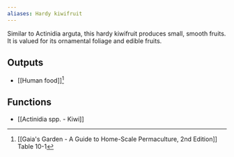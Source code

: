 ```yaml
---
aliases: Hardy kiwifruit
---
```

Similar to Actinidia arguta, this hardy kiwifruit produces small, smooth fruits. It is valued for its ornamental foliage and edible fruits.
## Outputs
- [[Human food]][^1]
## Functions
- [[Actinidia spp. - Kiwi]]

[^1]: [[Gaia's Garden - A Guide to Home-Scale Permaculture, 2nd Edition]] Table 10-1
